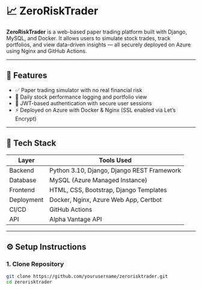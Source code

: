 # 📈 ZeroRiskTrader

**ZeroRiskTrader** is a web-based paper trading platform built with Django, MySQL, and Docker. It allows users to simulate stock trades, track portfolios, and view data-driven insights — all securely deployed on Azure using Nginx and GitHub Actions.

---

## 🔧 Features

- ✅ Paper trading simulator with no real financial risk  
- 📁 Daily stock performance logging and portfolio view  
- 🔐 JWT-based authentication with secure user sessions  
- ⚡ Deployed on Azure with Docker & Nginx (SSL enabled via Let’s Encrypt)

---

## 🧰 Tech Stack

| Layer        | Tools Used                                     |
|--------------|------------------------------------------------|
| Backend      | Python 3.10, Django, Django REST Framework     |
| Database     | MySQL (Azure Managed Instance)                 |
| Frontend     | HTML, CSS, Bootstrap, Django Templates         |
| Deployment   | Docker, Nginx, Azure Web App, Certbot          |
| CI/CD        | GitHub Actions                                 |
| API          | Alpha Vantage API                              |

---

## ⚙️ Setup Instructions

### 1. Clone Repository
```bash
git clone https://github.com/yourusername/zerorisktrader.git
cd zerorisktrader
